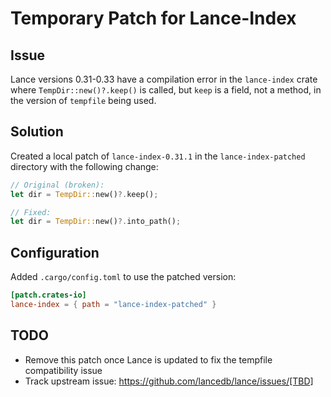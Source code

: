 # Temporary Patch for Lance-Index

## Issue
Lance versions 0.31-0.33 have a compilation error in the `lance-index` crate where `TempDir::new()?.keep()` is called, but `keep` is a field, not a method, in the version of `tempfile` being used.

## Solution
Created a local patch of `lance-index-0.31.1` in the `lance-index-patched` directory with the following change:

```rust
// Original (broken):
let dir = TempDir::new()?.keep();

// Fixed:
let dir = TempDir::new()?.into_path();
```

## Configuration
Added `.cargo/config.toml` to use the patched version:
```toml
[patch.crates-io]
lance-index = { path = "lance-index-patched" }
```

## TODO
- Remove this patch once Lance is updated to fix the tempfile compatibility issue
- Track upstream issue: https://github.com/lancedb/lance/issues/[TBD]